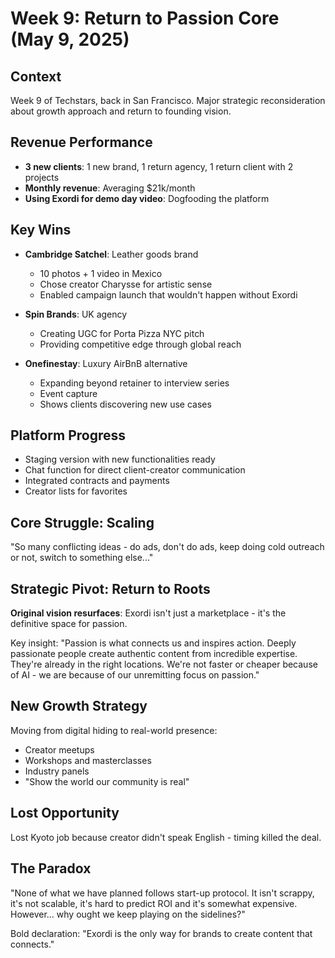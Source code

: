 # Week 9: Return to Passion Core (May 9, 2025)

## Context
Week 9 of Techstars, back in San Francisco. Major strategic reconsideration about growth approach and return to founding vision.

## Revenue Performance
- **3 new clients**: 1 new brand, 1 return agency, 1 return client with 2 projects
- **Monthly revenue**: Averaging $21k/month
- **Using Exordi for demo day video**: Dogfooding the platform

## Key Wins
- **Cambridge Satchel**: Leather goods brand
  - 10 photos + 1 video in Mexico
  - Chose creator Charysse for artistic sense
  - Enabled campaign launch that wouldn't happen without Exordi
  
- **Spin Brands**: UK agency
  - Creating UGC for Porta Pizza NYC pitch
  - Providing competitive edge through global reach
  
- **Onefinestay**: Luxury AirBnB alternative
  - Expanding beyond retainer to interview series
  - Event capture
  - Shows clients discovering new use cases

## Platform Progress
- Staging version with new functionalities ready
- Chat function for direct client-creator communication
- Integrated contracts and payments
- Creator lists for favorites

## Core Struggle: Scaling
"So many conflicting ideas - do ads, don't do ads, keep doing cold outreach or not, switch to something else..."

## Strategic Pivot: Return to Roots
**Original vision resurfaces**: Exordi isn't just a marketplace - it's the definitive space for passion.

Key insight: "Passion is what connects us and inspires action. Deeply passionate people create authentic content from incredible expertise. They're already in the right locations. We're not faster or cheaper because of AI - we are because of our unremitting focus on passion."

## New Growth Strategy
Moving from digital hiding to real-world presence:
- Creator meetups
- Workshops and masterclasses
- Industry panels
- "Show the world our community is real"

## Lost Opportunity
Lost Kyoto job because creator didn't speak English - timing killed the deal.

## The Paradox
"None of what we have planned follows start-up protocol. It isn't scrappy, it's not scalable, it's hard to predict ROI and it's somewhat expensive. However... why ought we keep playing on the sidelines?"

Bold declaration: "Exordi is the only way for brands to create content that connects."